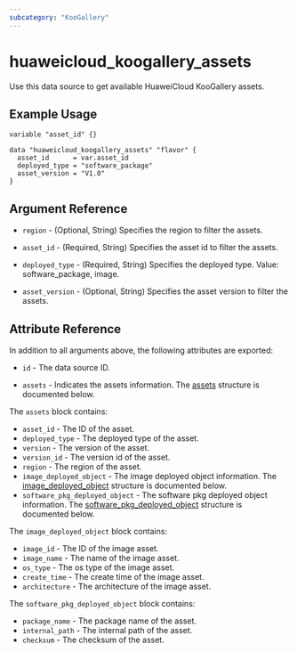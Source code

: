 ```yaml
---
subcategory: "KooGallery"
---
```


# huaweicloud_koogallery_assets

Use this data source to get available HuaweiCloud KooGallery assets.

## Example Usage

```hcl
variable "asset_id" {}

data "huaweicloud_koogallery_assets" "flavor" {
  asset_id      = var.asset_id
  deployed_type = "software_package"
  asset_version = "V1.0"
}
```

## Argument Reference

* `region` - (Optional, String) Specifies the region to filter the assets.

* `asset_id` - (Required, String) Specifies the asset id to filter the assets.

* `deployed_type` - (Required, String) Specifies the deployed type. Value: software_package, image.

* `asset_version` - (Optional, String) Specifies the asset version to filter the assets.

## Attribute Reference

In addition to all arguments above, the following attributes are exported:

* `id` - The data source ID.

* `assets` - Indicates the assets information.
  The [assets](#koogallery_assets_object) structure is documented below.

<a name="koogallery_assets_object"></a>
The `assets` block contains:

* `asset_id` - The ID of the asset.
* `deployed_type` - The deployed type of the asset.
* `version` - The version of the asset.
* `version_id` - The version id of the asset.
* `region` - The region of the asset.
* `image_deployed_object` - The image deployed object information.
  The [image_deployed_object](#koogallery_assets_imsdeployed_object) structure is documented below.
* `software_pkg_deployed_object` - The software pkg deployed object information.
  The [software_pkg_deployed_object](#koogallery_assets_swdeployed_object) structure is documented below.

<a name="koogallery_assets_imsdeployed_object"></a>
The `image_deployed_object` block contains:

* `image_id` - The ID of the image asset.
* `image_name` - The name of the image asset.
* `os_type` - The os type of the image asset.
* `create_time` - The create time of the image asset.
* `architecture` - The architecture of the image asset.

<a name="koogallery_assets_swdeployed_object"></a>
The `software_pkg_deployed_object` block contains:

* `package_name` - The package name of the asset.
* `internal_path` - The internal path of the asset.
* `checksum` - The checksum of the asset.
